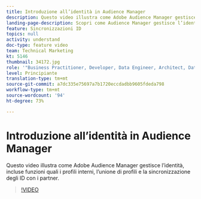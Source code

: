 ```yaml
---
title: Introduzione all’identità in Audience Manager
description: Questo video illustra come Adobe Audience Manager gestisce l’identità, incluse funzioni quali i profili interni, l’unione di profili e la sincronizzazione degli ID con i partner.
landing-page-description: Scopri come Audience Manager gestisce l’identità, incluse funzioni quali i profili interni, l’unione di profili e la sincronizzazione degli ID con i partner.
feature: Sincronizzazioni ID
topics: null
activity: understand
doc-type: feature video
team: Technical Marketing
kt: 5146
thumbnail: 34172.jpg
role: '"Business Practitioner, Developer, Data Engineer, Architect, Data Architect, Administrator, Leader"'
level: Principiante
translation-type: tm+mt
source-git-commit: a7dc335e75697a7b1720eccdadbb9605fdeda798
workflow-type: tm+mt
source-wordcount: '94'
ht-degree: 73%

---
```



# Introduzione all’identità in Audience Manager

Questo video illustra come Adobe Audience Manager gestisce l’identità, incluse funzioni quali i profili interni, l’unione di profili e la sincronizzazione degli ID con i partner.

>[!VIDEO](https://video.tv.adobe.com/v/34172/?quality=12)
